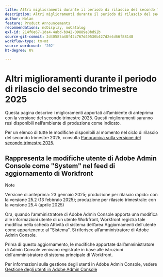 ```yaml
---
title: Altri miglioramenti durante il periodo di rilascio del secondo trimestre 2025
description: Altri miglioramenti durante il periodo di rilascio del secondo trimestre 2025
author: Nolan
feature: Product Announcements
recommendations: noDisplay, noCatalog
exl-id: 214f0e67-1da4-4abd-b942-09889e8bd92b
source-git-commit: 2d40585a48f42c767d49530b427d2e4d66f88148
workflow-type: tm+mt
source-wordcount: '202'
ht-degree: 0%

---
```


# Altri miglioramenti durante il periodo di rilascio del secondo trimestre 2025

Questa pagina descrive i miglioramenti apportati all’ambiente di anteprima con la versione del secondo trimestre 2025. Questi miglioramenti saranno resi disponibili nell’ambiente di produzione come indicato.

Per un elenco di tutte le modifiche disponibili al momento nel ciclo di rilascio del secondo trimestre 2025, consulta [Panoramica sulla versione del secondo trimestre 2025](/help/quicksilver/product-announcements/product-releases/25-q2-release-activity/25-q2-release-overview.md).

## Rappresenta le modifiche utente di Adobe Admin Console come &quot;System&quot; nel feed di aggiornamento di Workfront

>[!NOTE]
>
>Versione di anteprima: 23 gennaio 2025; produzione per rilascio rapido: con la versione 25.2 (13 febbraio 2025); produzione per rilascio trimestrale: con la versione 25.4 (aprile 2025)

Ora, quando l’amministratore di Adobe Admin Console apporta una modifica alle informazioni utente di un utente Workfront, Workfront registra tale modifica nella scheda Attività di sistema dell’area Aggiornamenti dell’utente come appartenente al &quot;Sistema&quot;. Si riferisce all’amministratore di Adobe Admin Console.

Prima di questo aggiornamento, le modifiche apportate dall’amministratore di Admin Console venivano registrate in base alle istruzioni dell’amministratore di sistema principale di Workfront.

Per informazioni sulla gestione degli utenti in Adobe Admin Console, vedere [Gestione degli utenti in Adobe Admin Console](/help/quicksilver/administration-and-setup/add-users/create-and-manage-users/admin-console.md)
